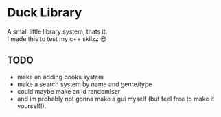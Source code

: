 # Duck Library

A small little library system, thats it. <br>
I made this to test my c++ skilzz :sunglasses:

## TODO
- make an adding books system
- make a search system by name and genre/type
- could maybe make an id randomiser
- and im probably not gonna make a gui myself (but feel free to make it yourself!).
